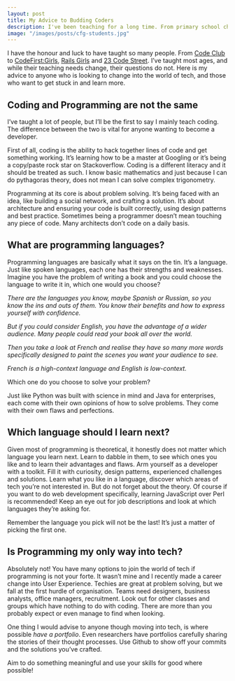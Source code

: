 ```yaml
---
layout: post
title: My Advice to Budding Coders
description: I've been teaching for a long time. From primary school children, all the way to seniors. No matter the age of the student though, the questions for breaking into the tech industry remain the same. Here is my advice for those questions on what it means to be a programmer and how coding fits in. 
image: "/images/posts/cfg-students.jpg"
---
```


I have the honour and luck to have taught so many people. From [Code Club] to [CodeFirst:Girls], [Rails Girls] and [23 Code Street]. I’ve taught most ages, and while their teaching needs change, their questions do not. Here is my advice to anyone who is looking to change into the world of tech, and those who want to get stuck in and learn more.

## Coding and Programming are not the same

I’ve taught a lot of people, but I’ll be the first to say I mainly teach coding. The difference between the two is vital for anyone wanting to become a developer.

First of all, coding is the ability to hack together lines of code and get something working. It’s learning how to be a master at Googling or it’s being a copy/paste rock star on Stackoverflow. Coding is a different literacy and it should be treated as such. I know basic mathematics and just because I can do pythagoras theory, does not mean I can solve complex trigonometry.

Programming at its core is about problem solving. It’s being faced with an idea, like building a social network, and crafting a solution. It’s about architecture and ensuring your code is built correctly, using design patterns and best practice. Sometimes being a programmer doesn’t mean touching any piece of code. Many architects don’t code on a daily basis.

## What are programming languages?

Programming languages are basically what it says on the tin. It’s a language. Just like spoken languages, each one has their strengths and weaknesses. Imagine you have the problem of writing a book and you could choose the language to write it in, which one would you choose?

_There are the languages you know, maybe Spanish or Russian, so you know the ins and outs of them. You know their benefits and how to express yourself with confidence._

_But if you could consider English, you have the advantage of a wider audience. Many people could read your book all over the world._

_Then you take a look at French and realise they have so many more words specifically designed to paint the scenes you want your audience to see._

_French is a high-context language and English is low-context._

Which one do you choose to solve your problem?

Just like Python was built with science in mind and Java for enterprises, each come with their own opinions of how to solve problems. They come with their own flaws and perfections.

## Which language should I learn next?

Given most of programming is theoretical, it honestly does not matter which language you learn next. Learn to dabble in them, to see which ones you like and to learn their advantages and flaws. Arm yourself as a developer with a toolkit. Fill it with curiosity, design patterns, experienced challenges and solutions. Learn what you like in a language, discover which areas of tech you’re not interested in. But do not forget about the theory. Of course if you want to do web development specifically, learning JavaScript over Perl is recommended! Keep an eye out for job descriptions and look at which languages they’re asking for.

Remember the language you pick will not be the last! It’s just a matter of picking the first one.

## Is Programming my only way into tech?

Absolutely not! You have many options to join the world of tech if programming is not your forte. It wasn’t mine and I recently made a career change into User Experience. Techies are great at problem solving, but we fall at the first hurdle of organisation. Teams need designers, business analysts, office managers, recruitment. Look out for other classes and groups which have nothing to do with coding. There are more than you probably expect or even manage to find when looking.

One thing I would advise to anyone though moving into tech, is where possible *have a portfolio*. Even researchers have portfolios carefully sharing the stories of their thought processes. Use Github to show off your commits and the solutions you’ve crafted.

Aim to do something meaningful and use your skills for good where possible!


[Code Club]:https://www.codeclub.org.uk/
[CodeFirst:Girls]:http://www.codefirstgirls.org.uk/
[Rails Girls]:http://railsgirls.com/
[23 Code Street]:http://23codestreet.com/